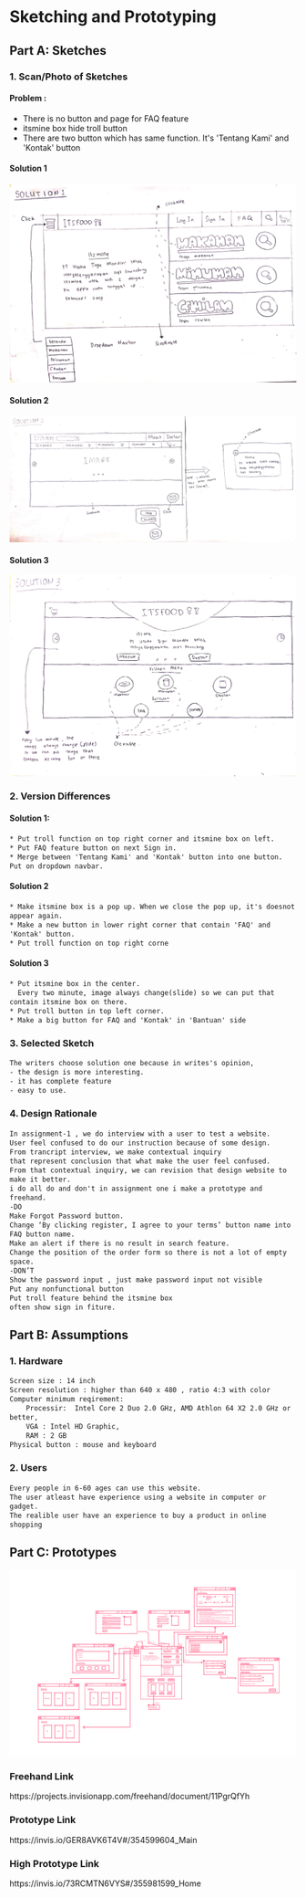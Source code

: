 # Sketching and Prototyping

## Part A: Sketches

### 1. Scan/Photo of Sketches

<h4>Problem :</h4>

* There is no button and page for FAQ feature
* itsmine box hide troll button
* There are two button which has same function. It's 'Tentang Kami' and 'Kontak' button

<h4>Solution 1</h4>
<img src="1.jpg">
<h4>Solution 2</h4>
<img src="2.jpg">
<h4>Solution 3</h4>
<img src="3.jpg">

### 2. Version Differences

<h4>Solution 1:</h4>

```
* Put troll function on top right corner and itsmine box on left.
* Put FAQ feature button on next Sign in.
* Merge between 'Tentang Kami' and 'Kontak' button into one button. Put on dropdown navbar.
```

<h4>Solution 2</h4>

```
* Make itsmine box is a pop up. When we close the pop up, it's doesnot appear again.
* Make a new button in lower right corner that contain 'FAQ' and 'Kontak' button.
* Put troll function on top right corne
```

<h4>Solution 3</h4>

```
* Put itsmine box in the center. 
  Every two minute, image always change(slide) so we can put that contain itsmine box on there.
* Put troll button in top left corner.
* Make a big button for FAQ and 'Kontak' in 'Bantuan' side
```

### 3. Selected Sketch
```
The writers choose solution one because in writes's opinion, 
- the design is more interesting. 
- it has complete feature 
- easy to use.
```

### 4. Design Rationale

```
In assignment-1 , we do interview with a user to test a website. 
User feel confused to do our instruction because of some design. 
From trancript interview, we make contextual inquiry 
that represent conclusion that what make the user feel confused.
From that contextual inquiry, we can revision that design website to make it better.
i do all do and don't in assignment one i make a prototype and freehand.
-DO
Make Forgot Password button.
Change ‘By clicking register, I agree to your terms’ button name into FAQ button name.
Make an alert if there is no result in search feature.
Change the position of the order form so there is not a lot of empty space.
-DON’T
Show the password input , just make password input not visible
Put any nonfunctional button
Put troll feature behind the itsmine box
often show sign in fiture.
```

## Part B: Assumptions
### 1. Hardware
```
Screen size : 14 inch
Screen resolution : higher than 640 x 480 , ratio 4:3 with color
Computer minimum reqirement: 
	Processir:  Intel Core 2 Duo 2.0 GHz, AMD Athlon 64 X2 2.0 GHz or better,
	VGA : Intel HD Graphic, 
	RAM : 2 GB
Physical button : mouse and keyboard
```
### 2. Users

```
Every people in 6-60 ages can use this website. 
The user atleast have experience using a website in computer or gadget. 
The realible user have an experience to buy a product in online shopping
```

## Part C: Prototypes
<img src="semua.PNG">
<h3>Freehand Link</h3>
https://projects.invisionapp.com/freehand/document/11PgrQfYh
<h3>Prototype Link</h3>
https://invis.io/GER8AVK6T4V#/354599604_Main
<h3>High Prototype Link</h3>
https://invis.io/73RCMTN6VYS#/355981599_Home

